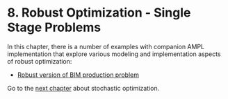 # 8. Robust Optimization - Single Stage Problems

In this chapter, there is a number of examples with companion AMPL implementation that explore various modeling and implementation aspects of robust optimization:

* [Robust version of BIM production problem](bim-robust-optimization.ipynb)

Go to the [next chapter](../09/09.00.md) about stochastic optimization.
